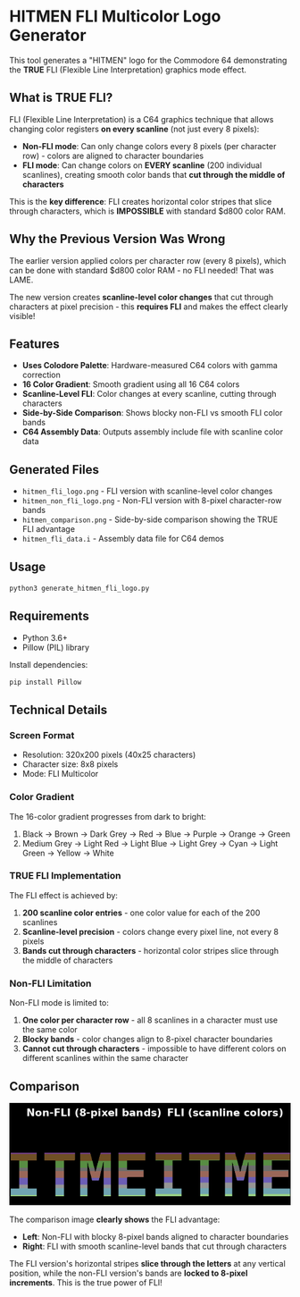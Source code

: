 # HITMEN FLI Multicolor Logo Generator

This tool generates a "HITMEN" logo for the Commodore 64 demonstrating the **TRUE** FLI (Flexible Line Interpretation) graphics mode effect.

## What is TRUE FLI?

FLI (Flexible Line Interpretation) is a C64 graphics technique that allows changing color registers **on every scanline** (not just every 8 pixels):

- **Non-FLI mode**: Can only change colors every 8 pixels (per character row) - colors are aligned to character boundaries
- **FLI mode**: Can change colors on **EVERY scanline** (200 individual scanlines), creating smooth color bands that **cut through the middle of characters**

This is the **key difference**: FLI creates horizontal color stripes that slice through characters, which is **IMPOSSIBLE** with standard $d800 color RAM.

## Why the Previous Version Was Wrong

The earlier version applied colors per character row (every 8 pixels), which can be done with standard $d800 color RAM - no FLI needed! That was LAME.

The new version creates **scanline-level color changes** that cut through characters at pixel precision - this **requires FLI** and makes the effect clearly visible!

## Features

- **Uses Colodore Palette**: Hardware-measured C64 colors with gamma correction
- **16 Color Gradient**: Smooth gradient using all 16 C64 colors
- **Scanline-Level FLI**: Color changes at every scanline, cutting through characters
- **Side-by-Side Comparison**: Shows blocky non-FLI vs smooth FLI color bands
- **C64 Assembly Data**: Outputs assembly include file with scanline color data

## Generated Files

- `hitmen_fli_logo.png` - FLI version with scanline-level color changes
- `hitmen_non_fli_logo.png` - Non-FLI version with 8-pixel character-row bands
- `hitmen_comparison.png` - Side-by-side comparison showing the TRUE FLI advantage
- `hitmen_fli_data.i` - Assembly data file for C64 demos

## Usage

```bash
python3 generate_hitmen_fli_logo.py
```

## Requirements

- Python 3.6+
- Pillow (PIL) library

Install dependencies:
```bash
pip install Pillow
```

## Technical Details

### Screen Format
- Resolution: 320x200 pixels (40x25 characters)
- Character size: 8x8 pixels
- Mode: FLI Multicolor

### Color Gradient
The 16-color gradient progresses from dark to bright:
1. Black → Brown → Dark Grey → Red → Blue → Purple → Orange → Green
2. Medium Grey → Light Red → Light Blue → Light Grey → Cyan → Light Green → Yellow → White

### TRUE FLI Implementation
The FLI effect is achieved by:
1. **200 scanline color entries** - one color value for each of the 200 scanlines
2. **Scanline-level precision** - colors change every pixel line, not every 8 pixels
3. **Bands cut through characters** - horizontal color stripes slice through the middle of characters

### Non-FLI Limitation
Non-FLI mode is limited to:
1. **One color per character row** - all 8 scanlines in a character must use the same color
2. **Blocky bands** - color changes align to 8-pixel character boundaries
3. **Cannot cut through characters** - impossible to have different colors on different scanlines within the same character

## Comparison

![HITMEN Logo Comparison](hitmen_comparison.png)

The comparison image **clearly shows** the FLI advantage:
- **Left**: Non-FLI with blocky 8-pixel bands aligned to character boundaries
- **Right**: FLI with smooth scanline-level bands that cut through characters

The FLI version's horizontal stripes **slice through the letters** at any vertical position, while the non-FLI version's bands are **locked to 8-pixel increments**. This is the true power of FLI!
